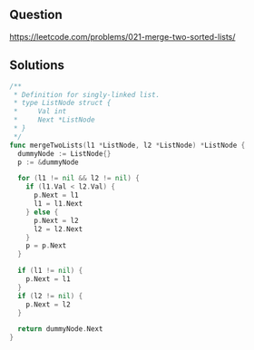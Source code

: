 ## Question

https://leetcode.com/problems/021-merge-two-sorted-lists/

## Solutions

```go
/**
 * Definition for singly-linked list.
 * type ListNode struct {
 *     Val int
 *     Next *ListNode
 * }
 */
func mergeTwoLists(l1 *ListNode, l2 *ListNode) *ListNode {
  dummyNode := ListNode{}
  p := &dummyNode

  for (l1 != nil && l2 != nil) {
    if (l1.Val < l2.Val) {
      p.Next = l1
      l1 = l1.Next
    } else {
      p.Next = l2
      l2 = l2.Next
    }
    p = p.Next
  }

  if (l1 != nil) {
    p.Next = l1
  }
  if (l2 != nil) {
    p.Next = l2
  }

  return dummyNode.Next
}
```
